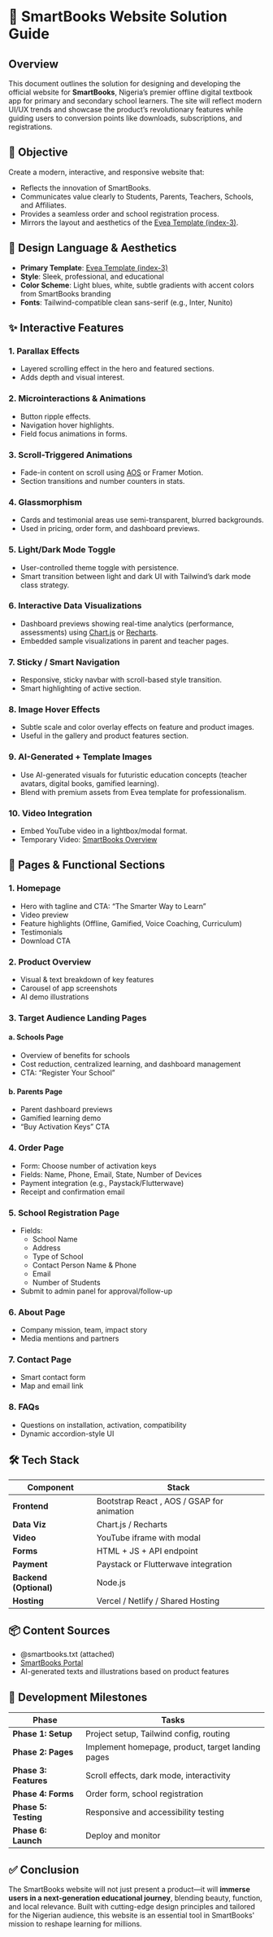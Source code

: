 # 🧠 SmartBooks Website Solution Guide

## Overview

This document outlines the solution for designing and developing the official website for **SmartBooks**, Nigeria’s premier offline digital textbook app for primary and secondary school learners. The site will reflect modern UI/UX trends and showcase the product’s revolutionary features while guiding users to conversion points like downloads, subscriptions, and registrations.

## 🎯 Objective

Create a modern, interactive, and responsive website that:
- Reflects the innovation of SmartBooks.
- Communicates value clearly to Students, Parents, Teachers, Schools, and Affiliates.
- Provides a seamless order and school registration process.
- Mirrors the layout and aesthetics of the [Evea Template (index-3)](https://zoyothemes.com/tailwind/evea/index-3#home).

## 🌈 Design Language & Aesthetics

- **Primary Template**: [Evea Template (index-3)](https://zoyothemes.com/tailwind/evea/index-3#home)
- **Style**: Sleek, professional, and educational
- **Color Scheme**: Light blues, white, subtle gradients with accent colors from SmartBooks branding
- **Fonts**: Tailwind-compatible clean sans-serif (e.g., Inter, Nunito)

## ✨ Interactive Features

### 1. Parallax Effects
- Layered scrolling effect in the hero and featured sections.
- Adds depth and visual interest.

### 2. Microinteractions & Animations
- Button ripple effects.
- Navigation hover highlights.
- Field focus animations in forms.

### 3. Scroll-Triggered Animations
- Fade-in content on scroll using [AOS](https://michalsnik.github.io/aos/) or Framer Motion.
- Section transitions and number counters in stats.

### 4. Glassmorphism
- Cards and testimonial areas use semi-transparent, blurred backgrounds.
- Used in pricing, order form, and dashboard previews.

### 5. Light/Dark Mode Toggle
- User-controlled theme toggle with persistence.
- Smart transition between light and dark UI with Tailwind’s dark mode class strategy.

### 6. Interactive Data Visualizations
- Dashboard previews showing real-time analytics (performance, assessments) using [Chart.js](https://www.chartjs.org/) or [Recharts](https://recharts.org/).
- Embedded sample visualizations in parent and teacher pages.

### 7. Sticky / Smart Navigation
- Responsive, sticky navbar with scroll-based style transition.
- Smart highlighting of active section.

### 8. Image Hover Effects
- Subtle scale and color overlay effects on feature and product images.
- Useful in the gallery and product features section.

### 9. AI-Generated + Template Images
- Use AI-generated visuals for futuristic education concepts (teacher avatars, digital books, gamified learning).
- Blend with premium assets from Evea template for professionalism.

### 10. Video Integration
- Embed YouTube video in a lightbox/modal format.
- Temporary Video: [SmartBooks Overview](https://www.youtube.com/watch?v=jiQD1Gu1MzY)

## 🧩 Pages & Functional Sections

### 1. Homepage
- Hero with tagline and CTA: “The Smarter Way to Learn”
- Video preview
- Feature highlights (Offline, Gamified, Voice Coaching, Curriculum)
- Testimonials
- Download CTA

### 2. Product Overview
- Visual & text breakdown of key features
- Carousel of app screenshots
- AI demo illustrations

### 3. Target Audience Landing Pages
#### a. Schools Page
- Overview of benefits for schools
- Cost reduction, centralized learning, and dashboard management
- CTA: “Register Your School”

#### b. Parents Page
- Parent dashboard previews
- Gamified learning demo
- “Buy Activation Keys” CTA


### 4. Order Page
- Form: Choose number of activation keys
- Fields: Name, Phone, Email, State, Number of Devices
- Payment integration (e.g., Paystack/Flutterwave)
- Receipt and confirmation email

### 5. School Registration Page
- Fields:
  - School Name
  - Address
  - Type of School
  - Contact Person Name & Phone
  - Email
  - Number of Students
- Submit to admin panel for approval/follow-up

### 6. About Page
- Company mission, team, impact story
- Media mentions and partners

### 7. Contact Page
- Smart contact form
- Map and email link

### 8. FAQs
- Questions on installation, activation, compatibility
- Dynamic accordion-style UI

## 🛠 Tech Stack

| Component | Stack |
|----------|-------|
| **Frontend** | Bootstrap React , AOS / GSAP for animation |
| **Data Viz** | Chart.js / Recharts |
| **Video** | YouTube iframe with modal |
| **Forms** | HTML + JS + API endpoint |
| **Payment** | Paystack or Flutterwave integration |
| **Backend (Optional)** | Node.js 
| **Hosting** | Vercel / Netlify / Shared Hosting |

## 📦 Content Sources

- @smartbooks.txt (attached)
- [SmartBooks Portal](https://pnvwlahl.manus.space/)
- AI-generated texts and illustrations based on product features

## 🚀 Development Milestones

| Phase | Tasks |
|-------|-------|
| **Phase 1: Setup** | Project setup, Tailwind config, routing |
| **Phase 2: Pages** | Implement homepage, product, target landing pages |
| **Phase 3: Features** | Scroll effects, dark mode, interactivity |
| **Phase 4: Forms** | Order form, school registration |
| **Phase 5: Testing** | Responsive and accessibility testing |
| **Phase 6: Launch** | Deploy and monitor |

## ✅ Conclusion

The SmartBooks website will not just present a product—it will **immerse users in a next-generation educational journey**, blending beauty, function, and local relevance. Built with cutting-edge design principles and tailored for the Nigerian audience, this website is an essential tool in SmartBooks' mission to reshape learning for millions.